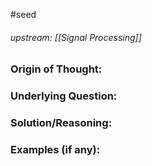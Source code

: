 #seed 
###### upstream: [[Signal Processing]]

### Origin of Thought:


### Underlying Question: 


### Solution/Reasoning: 


### Examples (if any): 


